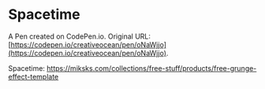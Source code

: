 # Spacetime

A Pen created on CodePen.io. Original URL: [https://codepen.io/creativeocean/pen/oNaWjjo](https://codepen.io/creativeocean/pen/oNaWjjo).

Spacetime: https://miksks.com/collections/free-stuff/products/free-grunge-effect-template